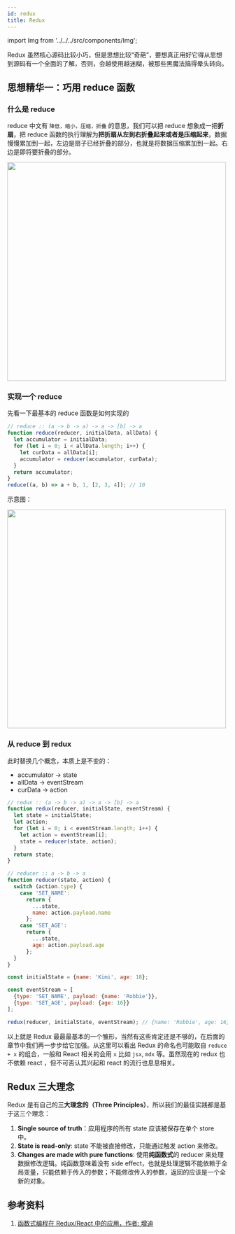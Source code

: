 ```yaml
---
id: redux
title: Redux
---
```


import Img from '../../../src/components/Img';

Redux 虽然核心源码比较小巧，但是思想比较“奇葩”，要想真正用好它得从思想到源码有一个全面的了解，否则，会越使用越迷糊，被那些黑魔法搞得晕头转向。

## 思想精华一：巧用 reduce 函数

### 什么是 reduce

reduce 中文有 `降低，缩小，压缩，折叠` 的意思，我们可以把 reduce 想象成一把**折扇**，把 reduce 函数的执行理解为**把折扇从左到右折叠起来或者是压缩起来**，数据慢慢累加到一起，左边是扇子已经折叠的部分，也就是将数据压缩累加到一起。右边是即将要折叠的部分。

<Img width="500" align="center" src='https://cosmos-x.oss-cn-hangzhou.aliyuncs.com/hKJKNu.jpg'/>

### 实现一个 reduce

先看一下最基本的 reduce 函数是如何实现的

```js
// reduce :: (a -> b -> a) -> a -> [b] -> a
function reduce(reducer, initialData, allData) {
  let accumulator = initialData;
  for (let i = 0; i < allData.length; i++) {
    let curData = allData[i];
    accumulator = reducer(accumulator, curData);
  }
  return accumulator;
}
reduce((a, b) => a + b, 1, [2, 3, 4]); // 10
```

示意图：

<Img width="500" align="center" src='https://cosmos-x.oss-cn-hangzhou.aliyuncs.com/a9351ce2.png'/>

### 从 reduce 到 redux

此时替换几个概念，本质上是不变的：

- accumulator -> state
- allData -> eventStream
- curData -> action

```js
// redux :: (a -> b -> a) -> a -> [b] -> a
function redux(reducer, initialState, eventStream) {
  let state = initialState;
  let action;
  for (let i = 0; i < eventStream.length; i++) {
    let action = eventStream[i];
    state = reducer(state, action);
  }
  return state;
}
```

```js
// reducer :: a -> b -> a
function reducer(state, action) {
  switch (action.type) {
    case 'SET_NAME':
      return {
        ...state,
        name: action.payload.name
      };
    case 'SET_AGE':
      return {
        ...state,
        age: action.payload.age
      };
  }
}

const initialState = {name: 'Kimi', age: 18};

const eventStream = [
  {type: 'SET_NAME', payload: {name: 'Robbie'}},
  {type: 'SET_AGE', payload: {age: 16}}
];

redux(reducer, initialState, eventStream); // {name: 'Robbie', age: 16}
```

以上就是 Redux 最最最基本的一个雏形，当然有这些肯定还是不够的，在后面的章节中我们再一步步给它加强。从这里可以看出 Redux 的命名也可能取自 `reduce + x` 的组合，一般和 React 相关的会用 `x` 比如 `jsx`, `mdx` 等。虽然现在的 redux 也不依赖 react ，但不可否认其兴起和 react 的流行也息息相关。

## Redux 三大理念

Redux 是有自己的**三大理念的（Three Principles）**，所以我们的最佳实践都是基于这三个理念：

1. **Single source of truth**：应用程序的所有 state 应该被保存在单个 store 中。
2. **State is read-only**: state 不能被直接修改，只能通过触发 action 来修改。
3. **Changes are made with pure functions**: 使用**纯函数式**的 reducer 来处理数据修改逻辑。纯函数意味着没有 side effect，也就是处理逻辑不能依赖于全局变量，只能依赖于传入的参数；不能修改传入的参数，返回的应该是一个全新的对象。

## 参考资料

1. [函数式编程在 Redux/React 中的应用，作者: 增迪](https://tech.meituan.com/2017/10/12/functional-programming-in-redux.html)
